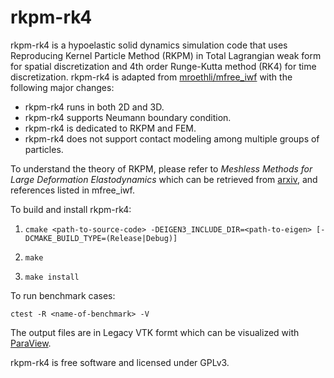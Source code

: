 # rkpm-rk4

rkpm-rk4 is a hypoelastic solid dynamics simulation code that uses Reproducing Kernel Particle Method (RKPM) in Total Lagrangian weak form for spatial discretization and 4th order Runge-Kutta method (RK4) for time discretization. rkpm-rk4 is adapted from [mroethli/mfree_iwf](https://github.com/mroethli/mfree_iwf) with the following major changes:

* rkpm-rk4 runs in both 2D and 3D.
* rkpm-rk4 supports Neumann boundary condition.
* rkpm-rk4 is dedicated to RKPM and FEM.
* rkpm-rk4 does not support contact modeling among multiple groups of particles.

To understand the theory of RKPM, please refer to *Meshless Methods for Large Deformation Elastodynamics* which can be retrieved from [arxiv](https://arxiv.org/abs/1807.01117), and references listed in mfree_iwf.

To build and install rkpm-rk4:

1. ``cmake <path-to-source-code> -DEIGEN3_INCLUDE_DIR=<path-to-eigen> [-DCMAKE_BUILD_TYPE=(Release|Debug)]``

2. ``make``

3. ``make install``

To run benchmark cases:

``ctest -R <name-of-benchmark> -V``

The output files are in Legacy VTK formt which can be visualized with [ParaView](https://www.paraview.org/).

rkpm-rk4 is free software and licensed under GPLv3.

